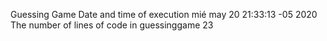 Guessing Game
Date and time of execution
mié may 20 21:33:13 -05 2020
The number of lines of code in guessinggame
23
